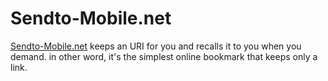 Sendto-Mobile.net
=================

[Sendto-Mobile.net][1] keeps an URI for you and recalls it to you when you demand.
in other word, it's the simplest online bookmark that keeps only a link.

[1]: http://sendto-mobile.net
